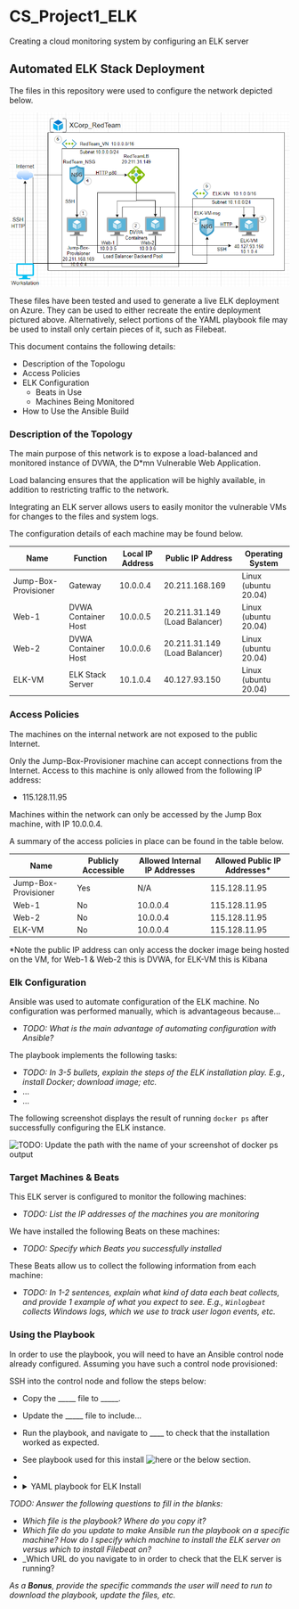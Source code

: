 # CS_Project1_ELK
Creating a cloud monitoring system by configuring an ELK server
## Automated ELK Stack Deployment

The files in this repository were used to configure the network depicted below.

![ELK Network Diagram](https://github.com/TaylorTopp/CS_Project1_ELK/blob/main/Images/Cloud-ELK-Network.PNG)

These files have been tested and used to generate a live ELK deployment on Azure. They can be used to either recreate the entire deployment pictured above. Alternatively, select portions of the YAML playbook file may be used to install only certain pieces of it, such as Filebeat.

This document contains the following details:
- Description of the Topologu
- Access Policies
- ELK Configuration
  - Beats in Use
  - Machines Being Monitored
- How to Use the Ansible Build


### Description of the Topology

The main purpose of this network is to expose a load-balanced and monitored instance of DVWA, the D*mn Vulnerable Web Application.

Load balancing ensures that the application will be highly available, in addition to restricting traffic to the network.

Integrating an ELK server allows users to easily monitor the vulnerable VMs for changes to the files and system logs.

The configuration details of each machine may be found below.

| Name     | Function | Local IP Address | Public IP Address | Operating System |
|----------|----------|------------|----------------|------------------|
| Jump-Box-Provisioner | Gateway  | 10.0.0.4 | 20.211.168.169  | Linux (ubuntu 20.04)           |
| Web-1     | DVWA Container Host         | 10.0.0.5 | 20.211.31.149 (Load Balancer)          | Linux (ubuntu 20.04)                 |
| Web-2     | DVWA Container Host         | 10.0.0.6 | 20.211.31.149 (Load Balancer)         | Linux (ubuntu 20.04)                 |
| ELK-VM     | ELK Stack Server         | 10.1.0.4 | 40.127.93.150          | Linux (ubuntu 20.04)                 |

### Access Policies

The machines on the internal network are not exposed to the public Internet. 

Only the Jump-Box-Provisioner machine can accept connections from the Internet. Access to this machine is only allowed from the following IP address:
- 115.128.11.95

Machines within the network can only be accessed by the Jump Box machine, with IP 10.0.0.4.

A summary of the access policies in place can be found in the table below.

| Name     | Publicly Accessible | Allowed Internal IP Addresses | Allowed Public IP Addresses* |
|----------|---------------------|----------------------|-------------------|
| Jump-Box-Provisioner | Yes          | N/A    | 115.128.11.95    |
| Web-1         | No                    | 10.0.0.4                     | 115.128.11.95 |
| Web-2         | No                    | 10.0.0.4                     | 115.128.11.95 |
| ELK-VM        | No                    | 10.0.0.4                     | 115.128.11.95 |
*Note the public IP address can only access the docker image being hosted on the VM, for Web-1 & Web-2 this is DVWA, for ELK-VM this is Kibana

### Elk Configuration

Ansible was used to automate configuration of the ELK machine. No configuration was performed manually, which is advantageous because...
- _TODO: What is the main advantage of automating configuration with Ansible?_

The playbook implements the following tasks:
- _TODO: In 3-5 bullets, explain the steps of the ELK installation play. E.g., install Docker; download image; etc._
- ...
- ...

The following screenshot displays the result of running `docker ps` after successfully configuring the ELK instance.

![TODO: Update the path with the name of your screenshot of docker ps output](Images/docker_ps_output.png)

### Target Machines & Beats
This ELK server is configured to monitor the following machines:
- _TODO: List the IP addresses of the machines you are monitoring_

We have installed the following Beats on these machines:
- _TODO: Specify which Beats you successfully installed_

These Beats allow us to collect the following information from each machine:
- _TODO: In 1-2 sentences, explain what kind of data each beat collects, and provide 1 example of what you expect to see. E.g., `Winlogbeat` collects Windows logs, which we use to track user logon events, etc._

### Using the Playbook
In order to use the playbook, you will need to have an Ansible control node already configured. Assuming you have such a control node provisioned: 

SSH into the control node and follow the steps below:
- Copy the _____ file to _____.
- Update the _____ file to include...
- Run the playbook, and navigate to ____ to check that the installation worked as expected.
- See playbook used for this install ![here](https://github.com/TaylorTopp/CS_Project1_ELK/blob/main/Ansible/elk-install.yml) or the below section.
- <script src="https://gist.github.com/TaylorTopp/7b7d450dedf2a9b9fb9548c7416a5195.js"></script>
- <details><summary>YAML playbook for ELK Install</summary>
  ```
     ---
     - name: ELK Installer
       hosts: elk
       remote_user: ELKUser
       become: true
       tasks:

       - sysctl:
           name: vm.max_map_count
           value: 262144
           state: present
       - name: increase vm on startup
         command: echo "vm.max_map_count" >> /etc/sysctl.conf
  
       - name: docker.io install
         apt:
          update_cache: yes
          name: docker.io
          state: present
  
       - name: python3
         apt:
          name: python3-pip
          state: present
  
       - name: docker
         pip:
          name: docker
          state: present  
  
       - name: install elk docker container
         docker_container:
          name: ELK
          image: sebp/elk:761
          state: started
          restart_policy: always
          published_ports:
           - "5601:5601"
           - "9200:9200"
           - "5044:5044"
  
       - name: Enable service docker on boot
         systemd:
          name: docker
          enabled: True

     - name: Configure filebeat
       hosts: webservers
       become: true
       tasks:

       - name: Download .deb file
         get_url:
          url: https://artifacts.elastic.co/downloads/beats/filebeat/filebeat-7.4.0-amd64.deb
          dest: /etc

       - name: Install filebeat
         command: dpkg -i /etc/filebeat-7.4.0-amd64.deb

       - name: copy config file
         copy:
          src: /etc/ansible/filebeat-config.yml
          dest: /etc/filebeat/filebeat.yml

       - name: enable filebeat
         command: filebeat modules enable system

       - name: filebeat setup
         command: filebeat setup

       - name: start filebeat
         command: service filebeat start

       - name: Enable service filebeat on boot
         systemd:
         name: filebeat
         enabled: True
  
     - name: Configure metricbeat
       hosts: webservers
       become: true
       tasks:

       - name: Download .deb file
         get_url:
          url: https://artifacts.elastic.co/downloads/beats/metricbeat/metricbeat-7.4.0-amd64.deb
          dest: /etc

       - name: Install metricbeat
          command: dpkg -i /etc/metricbeat-7.4.0-amd64.deb

       - name: copy config file
         copy:
           src: /etc/ansible/metricbeat-config.yml
           dest: /etc/metricbeat/metricbeat.yml

       - name: enable metricbeat
         command: metricbeat modules enable docker

       - name: metricbeat setup
         command: metricbeat setup

       - name: Enable service metricbeat on boot
         systemd:
           name: metricbeat
           enabled: True
  ```
  </details>

_TODO: Answer the following questions to fill in the blanks:_
- _Which file is the playbook? Where do you copy it?_
- _Which file do you update to make Ansible run the playbook on a specific machine? How do I specify which machine to install the ELK server on versus which to install Filebeat on?_
- _Which URL do you navigate to in order to check that the ELK server is running?

_As a **Bonus**, provide the specific commands the user will need to run to download the playbook, update the files, etc._
